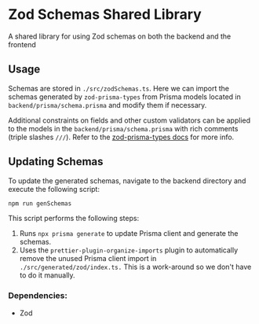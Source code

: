 # Zod Schemas Shared Library

A shared library for using Zod schemas on both the backend and the frontend

## Usage
Schemas are stored in `./src/zodSchemas.ts`. Here we can import the schemas generated by `zod-prisma-types` from Prisma models located in `backend/prisma/schema.prisma` and modify them if necessary.

Additional constraints on fields and other custom validators can be applied to the models in the `backend/prisma/schema.prisma` with rich comments (triple slashes `///`). Refer to the [zod-prisma-types docs](https://github.com/chrishoermann/zod-prisma-types#field-validators) for more info.


## Updating Schemas

To update the generated schemas, navigate to the backend directory and execute the following script:

```bash
npm run genSchemas
```

This script performs the following steps:

1. Runs `npx prisma generate` to update Prisma client and generate the schemas.
2. Uses the `prettier-plugin-organize-imports` plugin to automatically remove the unused Prisma client import in `./src/generated/zod/index.ts.` This is a work-around so we don't have to do it manually.

### Dependencies: 

- Zod



